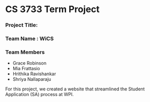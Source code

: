 # CS 3733 Term Project
### Project Title: 
### Team Name :  WiCS
### Team Members 
* Grace Robinson
* Mia Frattasio
* Hrithika Ravishankar
* Shriya Nallaparaju

For this project, we created a website that streamlined the Student Application (SA) process at WPI.
